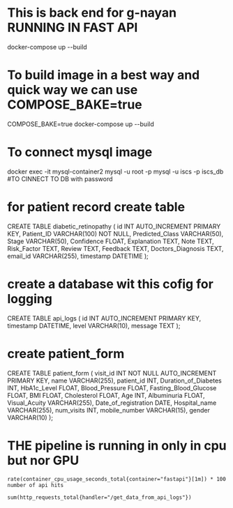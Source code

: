 # This is back end for g-nayan RUNNING IN FAST API 
docker-compose up --build
# To build image in a best way and quick way we can use COMPOSE_BAKE=true 
COMPOSE_BAKE=true docker-compose up --build 

# To connect mysql image
docker exec -it mysql-container2 mysql -u root -p
mysql -u iscs -p iscs_db #TO CINNECT TO DB
with password 


# for patient record create table 
CREATE TABLE diabetic_retinopathy (
    id INT AUTO_INCREMENT PRIMARY KEY,
    Patient_ID VARCHAR(100) NOT NULL,
    Predicted_Class VARCHAR(50),
    Stage VARCHAR(50),
    Confidence FLOAT,
    Explanation TEXT,
    Note TEXT,
    Risk_Factor TEXT,
    Review TEXT,
    Feedback TEXT,
    Doctors_Diagnosis TEXT,
    email_id VARCHAR(255),
    timestamp DATETIME
);



# create a database wit this cofig for logging
CREATE TABLE api_logs (
    id INT AUTO_INCREMENT PRIMARY KEY,
    timestamp DATETIME,
    level VARCHAR(10),
    message TEXT
);
# create patient_form
CREATE TABLE patient_form (
    visit_id INT NOT NULL AUTO_INCREMENT PRIMARY KEY,
    name VARCHAR(255),
    patient_id INT,
    Duration_of_Diabetes INT,
    HbA1c_Level FLOAT,
    Blood_Pressure FLOAT,
    Fasting_Blood_Glucose FLOAT,
    BMI FLOAT,
    Cholesterol FLOAT,
    Age INT,
    Albuminuria FLOAT,
    Visual_Acuity VARCHAR(255),
    Date_of_registration DATE,
    Hospital_name VARCHAR(255),
    num_visits INT,
    mobile_number VARCHAR(15),
    gender VARCHAR(10)
);

# THE pipeline is running in only in cpu but nor GPU
    rate(container_cpu_usage_seconds_total{container="fastapi"}[1m]) * 100 number of api hits

    sum(http_requests_total{handler="/get_data_from_api_logs"})

